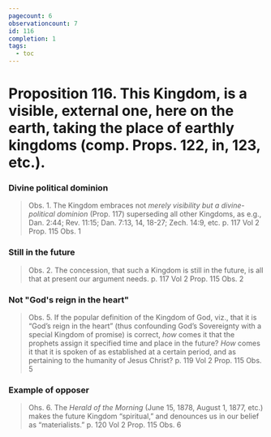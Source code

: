 ```yaml
---
pagecount: 6
observationcount: 7
id: 116
completion: 1
tags:
  - toc
---
```

# Proposition 116. This Kingdom, is a visible, external one, here on the earth, taking the place of earthly kingdoms (comp. Props. 122, in, 123, etc.).
### Divine political dominion
>Obs. 1. The Kingdom embraces not *merely visibility but a divine-political dominion* (Prop. 117) superseding all other Kingdoms, as e.g., Dan. 2:44; Rev. 11:15; Dan. 7:13, 14, 18-27; Zech. 14:9, etc.
>p. 117 Vol 2 Prop. 115 Obs. 1
### Still in the future
>Obs. 2. The concession, that such a Kingdom is still in the future, is all that at present our argument needs.
>p. 117 Vol 2 Prop. 115 Obs. 2
### Not "God's reign in the heart"
>Obs. 5. If the popular definition of the Kingdom of God, viz., that it is “God’s reign in the heart” (thus confounding God’s Sovereignty with a special Kingdom of promise) is correct, *how* comes it that the prophets assign it specified time and place in the future? *How* comes it that it is spoken of as established at a certain period, and as pertaining to the humanity of Jesus Christ?
>p. 119 Vol 2 Prop. 115 Obs. 5
### Example of opposer
>Ohs. 6. The *Herald of the Morning* (June 15, 1878, August 1, 1877, etc.) makes the future Kingdom “spiritual,” and denounces us in our belief as “materialists.”
>p. 120 Vol 2 Prop. 115 Obs. 6